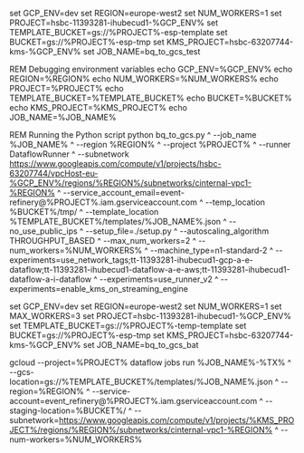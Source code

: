 set GCP_ENV=dev
set REGION=europe-west2
set NUM_WORKERS=1
set PROJECT=hsbc-11393281-ihubecud1-%GCP_ENV%
set TEMPLATE_BUCKET=gs://%PROJECT%-esp-template
set BUCKET=gs://%PROJECT%-esp-tmp
set KMS_PROJECT=hsbc-63207744-kms-%GCP_ENV%
set JOB_NAME=bq_to_gcs_test

REM Debugging environment variables
echo GCP_ENV=%GCP_ENV%
echo REGION=%REGION%
echo NUM_WORKERS=%NUM_WORKERS%
echo PROJECT=%PROJECT%
echo TEMPLATE_BUCKET=%TEMPLATE_BUCKET%
echo BUCKET=%BUCKET%
echo KMS_PROJECT=%KMS_PROJECT%
echo JOB_NAME=%JOB_NAME%

REM Running the Python script
python bq_to_gcs.py ^
  --job_name %JOB_NAME% ^
  --region %REGION% ^
  --project %PROJECT% ^
  --runner DataflowRunner ^
  --subnetwork https://www.googleapis.com/compute/v1/projects/hsbc-63207744/vpcHost-eu-%GCP_ENV%/regions/%REGION%/subnetworks/cinternal-vpc1-%REGION% ^
  --service_account_email=event-refinery@%PROJECT%.iam.gserviceaccount.com ^
  --temp_location %BUCKET%/tmp/ ^
  --template_location %TEMPLATE_BUCKET%/templates/%JOB_NAME%.json ^
  --no_use_public_ips ^
  --setup_file=./setup.py ^
  --autoscaling_algorithm THROUGHPUT_BASED ^
  --max_num_workers=2 ^
  --num_workers=%NUM_WORKERS% ^
  --machine_type=n1-standard-2 ^
  --experiments=use_network_tags;tt-11393281-ihubecud1-gcp-a-e-dataflow;tt-11393281-ihubecud1-dataflow-a-e-aws;tt-11393281-ihubecud1-dataflow-a-i-dataflow ^
  --experiments=use_runner_v2 ^
  --experiments=enable_kms_on_streaming_engine



set GCP_ENV=dev
set REGION=europe-west2
set NUM_WORKERS=1
set MAX_WORKERS=3
set PROJECT=hsbc-11393281-ihubecud1-%GCP_ENV%
set TEMPLATE_BUCKET=gs://%PROJECT%-temp-template
set BUCKET=gs://%PROJECT%-esp-tmp
set KMS_PROJECT=hsbc-63207744-kms-%GCP_ENV%
set JOB_NAME=bq_to_gcs_bat

gcloud --project=%PROJECT% dataflow jobs run %JOB_NAME%-%TX% ^
--gcs-location=gs://%TEMPLATE_BUCKET%/templates/%JOB_NAME%.json ^
--region=%REGION% ^
--service-account=event_refinery@%PROJECT%.iam.gserviceaccount.com ^
--staging-location=%BUCKET%/ ^
--subnetwork=https://www.googleapis.com/compute/v1/projects/%KMS_PROJECT%/regions/%REGION%/subnetworks/cinternal-vpc1-%REGION% ^
--num-workers=%NUM_WORKERS%